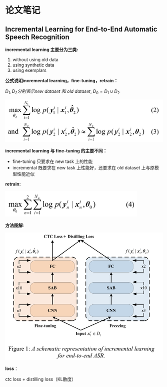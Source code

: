 # 论文笔记

## Incremental Learning for End-to-End Automatic Speech Recognition

**incremental learning 主要分为三类:**

1. without using old data
2. using synthetic data
3. using exemplars

**公式说明incremental learning，fine-tuning，retrain：**

*$D_1, D_2$分别表示new dataset 和 old dataset*, $D_0 = D_1 \cup D_2$

<img src="https://raw.githubusercontent.com/nuaalixu/picBed/master/PicGo/formula%20of%20cremental%20learning.png" style="zoom:80%;" />

**incremental learning 与 fine-tuning 的主要不同：**

- fine-tuning 只要求在 new task 上的性能
- incremental 既要求在 new task 上性能好，还要求在 old dataset 上与原模型性能近似

**retrain:**

<img src="https://raw.githubusercontent.com/nuaalixu/picBed/master/PicGo/formula%20of%20retrain.png" style="zoom:80%;" />

**方法图解**:

<img src="https://raw.githubusercontent.com/nuaalixu/picBed/master/PicGo/a%20schematic%20representation%20of%20incremental%20learning%20for%20e2e%20ASR.png" style="zoom:80%;" />

**loss**：

ctc loss + distilling loss（KL散度）